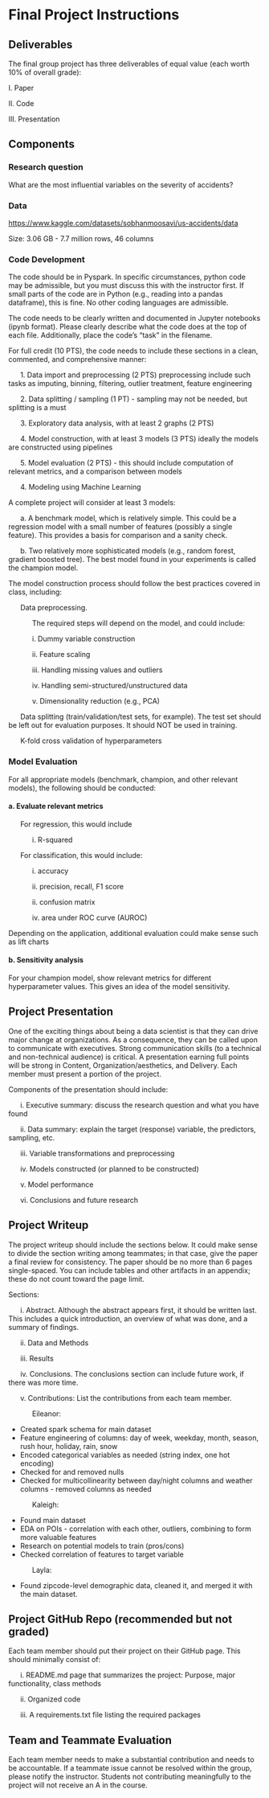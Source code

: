 # Final Project Instructions

## Deliverables
The final group project has three deliverables of equal value (each worth 10% of overall grade):

I. Paper

II. Code 

III. Presentation

## Components

### Research question

What are the most influential variables on the severity of accidents?

### Data

https://www.kaggle.com/datasets/sobhanmoosavi/us-accidents/data

Size: 3.06 GB - 7.7 million rows, 46 columns

### Code Development

The code should be in Pyspark. In specific circumstances, python code may be admissible, but you must discuss this with the instructor first. If small parts of the code are in Python (e.g., reading into a pandas dataframe), this is fine. No other coding languages are admissible.

The code needs to be clearly written and documented in Jupyter notebooks (ipynb format). Please clearly describe what the code does at the top of each file. Additionally, place the code’s “task” in the filename.

For full credit (10 PTS), the code needs to include these sections in a clean, commented, and comprehensive manner:

&nbsp;&nbsp;&nbsp;&nbsp;&nbsp;&nbsp;1. Data import and preprocessing (2 PTS) preprocessing include such tasks as imputing, binning, filtering, outlier treatment, feature engineering

&nbsp;&nbsp;&nbsp;&nbsp;&nbsp;&nbsp;2. Data splitting / sampling (1 PT) - sampling may not be needed, but splitting is a must

&nbsp;&nbsp;&nbsp;&nbsp;&nbsp;&nbsp;3. Exploratory data analysis, with at least 2 graphs (2 PTS) 

&nbsp;&nbsp;&nbsp;&nbsp;&nbsp;&nbsp;4. Model construction, with at least 3 models (3 PTS) ideally the models are constructed using pipelines 

&nbsp;&nbsp;&nbsp;&nbsp;&nbsp;&nbsp;5. Model evaluation (2 PTS) - this should include computation of relevant metrics, and a comparison between models 

&nbsp;&nbsp;&nbsp;&nbsp;&nbsp;&nbsp;4. Modeling using Machine Learning

A complete project will consider at least 3 models:

&nbsp;&nbsp;&nbsp;&nbsp;&nbsp;&nbsp;a. A benchmark model, which is relatively simple. This could be a regression model with a small number of features (possibly a single feature). This provides a basis for comparison and a sanity check.

&nbsp;&nbsp;&nbsp;&nbsp;&nbsp;&nbsp;b. Two relatively more sophisticated models (e.g., random forest, gradient boosted tree). The best model found in your experiments is called the champion model.

The model construction process should follow the best practices covered in class, including:

&nbsp;&nbsp;&nbsp;&nbsp;&nbsp;&nbsp;Data preprocessing.  

&nbsp;&nbsp;&nbsp;&nbsp;&nbsp;&nbsp;&nbsp;&nbsp;&nbsp;&nbsp;&nbsp;&nbsp;The required steps will depend on the model, and could include:

&nbsp;&nbsp;&nbsp;&nbsp;&nbsp;&nbsp;&nbsp;&nbsp;&nbsp;&nbsp;&nbsp;&nbsp;i. Dummy variable construction

&nbsp;&nbsp;&nbsp;&nbsp;&nbsp;&nbsp;&nbsp;&nbsp;&nbsp;&nbsp;&nbsp;&nbsp;ii. Feature scaling

&nbsp;&nbsp;&nbsp;&nbsp;&nbsp;&nbsp;&nbsp;&nbsp;&nbsp;&nbsp;&nbsp;&nbsp;iii. Handling missing values and outliers

&nbsp;&nbsp;&nbsp;&nbsp;&nbsp;&nbsp;&nbsp;&nbsp;&nbsp;&nbsp;&nbsp;&nbsp;iv. Handling semi-structured/unstructured data

&nbsp;&nbsp;&nbsp;&nbsp;&nbsp;&nbsp;&nbsp;&nbsp;&nbsp;&nbsp;&nbsp;&nbsp;v. Dimensionality reduction (e.g., PCA)

&nbsp;&nbsp;&nbsp;&nbsp;&nbsp;&nbsp;Data splitting (train/validation/test sets, for example). The test set should be left out for evaluation purposes. It should NOT be used in training.

&nbsp;&nbsp;&nbsp;&nbsp;&nbsp;&nbsp;K-fold cross validation of hyperparameters


### Model Evaluation

For all appropriate models (benchmark, champion, and other relevant models), the following should be conducted:

#### a. Evaluate relevant metrics

&nbsp;&nbsp;&nbsp;&nbsp;&nbsp;&nbsp;For regression, this would include 

&nbsp;&nbsp;&nbsp;&nbsp;&nbsp;&nbsp;&nbsp;&nbsp;&nbsp;&nbsp;&nbsp;&nbsp;i.  R-squared

&nbsp;&nbsp;&nbsp;&nbsp;&nbsp;&nbsp;For classification, this would include:

&nbsp;&nbsp;&nbsp;&nbsp;&nbsp;&nbsp;&nbsp;&nbsp;&nbsp;&nbsp;&nbsp;&nbsp;i. accuracy

&nbsp;&nbsp;&nbsp;&nbsp;&nbsp;&nbsp;&nbsp;&nbsp;&nbsp;&nbsp;&nbsp;&nbsp;ii. precision, recall, F1 score

&nbsp;&nbsp;&nbsp;&nbsp;&nbsp;&nbsp;&nbsp;&nbsp;&nbsp;&nbsp;&nbsp;&nbsp;ii. confusion matrix

&nbsp;&nbsp;&nbsp;&nbsp;&nbsp;&nbsp;&nbsp;&nbsp;&nbsp;&nbsp;&nbsp;&nbsp;iv. area under ROC curve (AUROC)

 
Depending on the application, additional evaluation could make sense such as lift charts

#### b. Sensitivity analysis

For your champion model, show relevant metrics for different hyperparameter values. This gives an idea of the model sensitivity.



 ## Project Presentation

One of the exciting things about being a data scientist is that they can drive major change at organizations. As a consequence, they can be called upon to communicate with executives. Strong communication skills (to a technical and non-technical audience) is critical. A presentation earning full points will be strong in Content, Organization/aesthetics, and Delivery. Each member must present a portion of the project.

Components of the presentation should include:

&nbsp;&nbsp;&nbsp;&nbsp;&nbsp;&nbsp;i. Executive summary: discuss the research question and what you have found

&nbsp;&nbsp;&nbsp;&nbsp;&nbsp;&nbsp;ii. Data summary: explain the target (response) variable, the predictors, sampling, etc.

&nbsp;&nbsp;&nbsp;&nbsp;&nbsp;&nbsp;iii. Variable transformations and preprocessing

&nbsp;&nbsp;&nbsp;&nbsp;&nbsp;&nbsp;iv. Models constructed (or planned to be constructed)

&nbsp;&nbsp;&nbsp;&nbsp;&nbsp;&nbsp;v. Model performance

&nbsp;&nbsp;&nbsp;&nbsp;&nbsp;&nbsp;vi. Conclusions and future research



## Project Writeup

The project writeup should include the sections below.  It could make sense to divide the section writing among teammates; in that case, give the paper a final review for consistency.  The paper should be no more than 6 pages single-spaced. You can include tables and other artifacts in an appendix; these do not count toward the page limit.

Sections:

&nbsp;&nbsp;&nbsp;&nbsp;&nbsp;&nbsp;i. Abstract. Although the abstract appears first, it should be written last. This includes a quick introduction, an overview of what was done, and a summary of findings.

&nbsp;&nbsp;&nbsp;&nbsp;&nbsp;&nbsp;ii.  Data and Methods

&nbsp;&nbsp;&nbsp;&nbsp;&nbsp;&nbsp;iii. Results

&nbsp;&nbsp;&nbsp;&nbsp;&nbsp;&nbsp;iv. Conclusions. The conclusions section can include future work, if there was more time.

&nbsp;&nbsp;&nbsp;&nbsp;&nbsp;&nbsp;v.  Contributions: List the contributions from each team member.

&nbsp;&nbsp;&nbsp;&nbsp;&nbsp;&nbsp;&nbsp;&nbsp;&nbsp;&nbsp;&nbsp;&nbsp;Eileanor:
- Created spark schema for main dataset
- Feature engineering of columns: day of week, weekday, month, season, rush hour, holiday, rain, snow
- Encoded categorical variables as needed (string index, one hot encoding)
- Checked for and removed nulls
- Checked for multicollinearity between day/night columns and weather columns - removed columns as needed
  
&nbsp;&nbsp;&nbsp;&nbsp;&nbsp;&nbsp;&nbsp;&nbsp;&nbsp;&nbsp;&nbsp;&nbsp;Kaleigh: 
- Found main dataset
- EDA on POIs - correlation with each other, outliers, combining to form more valuable features
- Research on potential models to train (pros/cons)
- Checked correlation of features to target variable
  
&nbsp;&nbsp;&nbsp;&nbsp;&nbsp;&nbsp;&nbsp;&nbsp;&nbsp;&nbsp;&nbsp;&nbsp;Layla: 
- Found zipcode-level demographic data, cleaned it, and merged it with the main dataset.



## Project GitHub Repo (recommended but not graded)

Each team member should put their project on their GitHub page. This should minimally consist of:

&nbsp;&nbsp;&nbsp;&nbsp;&nbsp;&nbsp;i. README.md page that summarizes the project: Purpose, major functionality, class methods 

&nbsp;&nbsp;&nbsp;&nbsp;&nbsp;&nbsp;ii. Organized code 

&nbsp;&nbsp;&nbsp;&nbsp;&nbsp;&nbsp;iii. A requirements.txt file listing the required packages



## Team and Teammate Evaluation

Each team member needs to make a substantial contribution and needs to be accountable. If a teammate issue cannot be resolved within the group, please notify the instructor. Students not contributing meaningfully to the project will not receive an A in the course.



